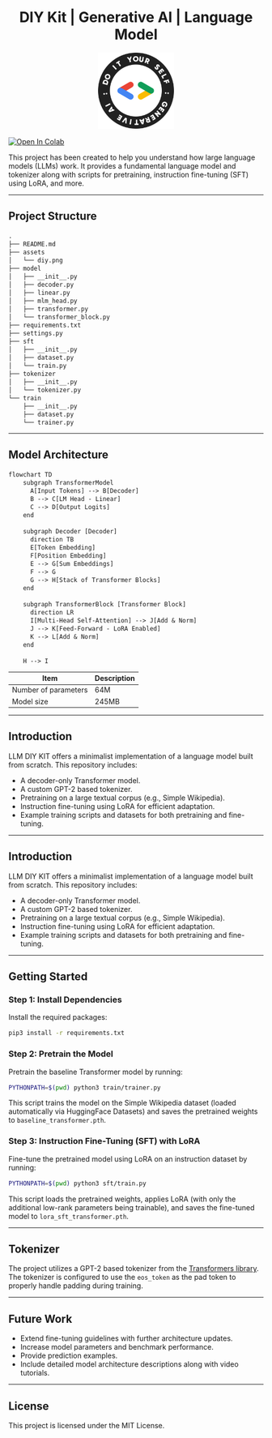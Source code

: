 <h1 align="center">DIY Kit | Generative AI | Language Model</h1>
<p align="center">
  <img width="150" src="./assets/diy.png" />
</p>

[![Open In Colab](https://colab.research.google.com/assets/colab-badge.svg)](https://colab.research.google.com/drive/1QetATApxZnSxEDMMJkvOhVdFX6tYMl_h?usp=sharing)

This project has been created to help you understand how large language models (LLMs) work. It provides a fundamental language model and tokenizer along with scripts for pretraining, instruction fine-tuning (SFT) using LoRA, and more.

---

## Project Structure

```
.
├── README.md
├── assets
│   └── diy.png
├── model
│   ├── __init__.py
│   ├── decoder.py
│   ├── linear.py
│   ├── mlm_head.py
│   ├── transformer.py
│   └── transformer_block.py
├── requirements.txt
├── settings.py
├── sft
│   ├── __init__.py
│   ├── dataset.py
│   └── train.py
├── tokenizer
│   ├── __init__.py
│   └── tokenizer.py
└── train
    ├── __init__.py
    ├── dataset.py
    └── trainer.py
```

---

## Model Architecture

```mermaid
flowchart TD
    subgraph TransformerModel
      A[Input Tokens] --> B[Decoder]
      B --> C[LM Head - Linear]
      C --> D[Output Logits]
    end

    subgraph Decoder [Decoder]
      direction TB
      E[Token Embedding]
      F[Position Embedding]
      E --> G[Sum Embeddings]
      F --> G
      G --> H[Stack of Transformer Blocks]
    end

    subgraph TransformerBlock [Transformer Block]
      direction LR
      I[Multi-Head Self-Attention] --> J[Add & Norm]
      J --> K[Feed-Forward - LoRA Enabled]
      K --> L[Add & Norm]
    end

    H --> I
```

| Item                 | Description |
| -------------------- | ----------- |
| Number of parameters | 64M         |
| Model size           | 245MB       |

---

## Introduction

LLM DIY KIT offers a minimalist implementation of a language model built from scratch. This repository includes:

- A decoder-only Transformer model.
- A custom GPT-2 based tokenizer.
- Pretraining on a large textual corpus (e.g., Simple Wikipedia).
- Instruction fine-tuning using LoRA for efficient adaptation.
- Example training scripts and datasets for both pretraining and fine-tuning.

---

## Introduction

LLM DIY KIT offers a minimalist implementation of a language model built from scratch. This repository includes:

- A decoder-only Transformer model.
- A custom GPT-2 based tokenizer.
- Pretraining on a large textual corpus (e.g., Simple Wikipedia).
- Instruction fine-tuning using LoRA for efficient adaptation.
- Example training scripts and datasets for both pretraining and fine-tuning.

---

## Getting Started

### Step 1: Install Dependencies

Install the required packages:

```bash
pip3 install -r requirements.txt
```

### Step 2: Pretrain the Model

Pretrain the baseline Transformer model by running:

```bash
PYTHONPATH=$(pwd) python3 train/trainer.py
```

This script trains the model on the Simple Wikipedia dataset (loaded automatically via HuggingFace Datasets) and saves the pretrained weights to `baseline_transformer.pth`.

### Step 3: Instruction Fine-Tuning (SFT) with LoRA

Fine-tune the pretrained model using LoRA on an instruction dataset by running:

```bash
PYTHONPATH=$(pwd) python3 sft/train.py
```

This script loads the pretrained weights, applies LoRA (with only the additional low-rank parameters being trainable), and saves the fine-tuned model to `lora_sft_transformer.pth`.

---

## Tokenizer

The project utilizes a GPT-2 based tokenizer from the [Transformers library](https://huggingface.co/docs/transformers/en/index). The tokenizer is configured to use the `eos_token` as the pad token to properly handle padding during training.

---

## Future Work

- Extend fine-tuning guidelines with further architecture updates.
- Increase model parameters and benchmark performance.
- Provide prediction examples.
- Include detailed model architecture descriptions along with video tutorials.

---

## License

This project is licensed under the MIT License.
